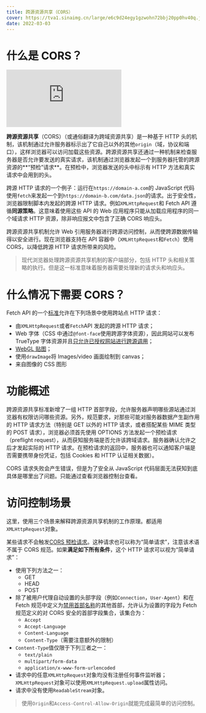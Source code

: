```yaml
---
title: 跨源资源共享（CORS）
cover: https://tva1.sinaimg.cn/large/e6c9d24egy1gzwohn72bbj20pp0hv40q.jpg
date: 2022-03-03
---
```


# 什么是 CORS？

<iframe src="https://www.youtube.com/embed/4KHiSt0oLJ0" title="100秒解释CORS" frameborder="0" allow="accelerometer; autoplay; clipboard-write; encrypted-media; gyroscope; picture-in-picture" allowfullscreen></iframe>

**跨源资源共享**（CORS）（或通俗翻译为跨域资源共享）是一种基于 HTTP 头的机制，该机制通过允许服务器标示出了它自己以外的其他`origin`（域，协议和端口），这样浏览器可以访问加载这些资源。跨源资源共享还通过一种机制来检查服务器是否允许要发送的真实请求，该机制通过浏览器发起一个到服务器托管的跨源资源的**“预检”请求**。在预检中，浏览器发送的头中标示有 HTTP 方法和真实请求中会用到的头。

跨源 HTTP 请求的一个例子：运行在`https://domain-a.com`的 JavaScript 代码使用`fetch`来发起一个到`https://domain-b.com/data.json`的请求。出于安全性，浏览器限制脚本内发起的跨源 HTTP 请求。例如`XMLHttpRequest`和 Fetch API 遵循**同源策略**。这意味着使用这些 API 的 Web 应用程序只能从加载应用程序的同一个域请求 HTTP 资源，除非响应报文中包含了正确 CORS 响应头。

跨源资源共享机制允许 Web 引用服务器进行跨源访问控制，从而使跨源数据传输得以安全进行。现在浏览器支持在 API 容器中（`XMLHttpRequest`和`Fetch`）使用 CORS，以降低跨源 HTTP 请求所带来的风险。

> 现代浏览器处理跨源资源共享机制的客户端部分，包括 HTTP 头和相关策略的执行。但是这一标准意味着服务器需要处理新的请求头和响应头。

# 什么情况下需要 CORS？

Fetch API 的一个[标准](https://fetch.spec.whatwg.org/#http-cors-protocol)允许在下列场景中使用跨站点 HTTP 请求：

- 由`XMLHttpRequest`或者`Fetch`API 发起的跨源 HTTP 请求；
- Web 字体（CSS 中通过`@font-face`使用跨源字体资源），因此网站可以发布 TrueType 字体资源并且[只允许已授权网站进行跨源调用](https://www.w3.org/TR/css-fonts-3/#font-fetching-requirements)；
- [WebGL 贴图](https://developer.mozilla.org/zh-CN/docs/Web/API/WebGL_API/Tutorial/Using_textures_in_WebGL)；
- 使用`drawImage`将 Images/video 画面绘制到 canvas；
- 来自图像的 CSS 图形

# 功能概述

跨源资源共享标准新增了一组 HTTP 首部字段，允许服务器声明哪些源站通过浏览器有权限访问哪些资源。另外，规范要求，对那些可能对服务器数据产生副作用的 HTTP 请求方法（特别是 GET 以外的 HTTP 请求，或者搭配某些 MIME 类型的 POST 请求），浏览器必须首先使用 OPTIONS 方法发起一个预检请求（preflight request），从而获知服务端是否允许该跨域请求。服务器确认允许之后才发起实际的 HTTP 请求。在预检请求的返回中，服务器也可以通知客户端是否需要携带身份凭证，包括 Cookies 和 HTTP 认证相关数据）。

CORS 请求失败会产生错误，但是为了安全从 JavaScript 代码层面无法获知到底具体是哪里出了问题。只能通过查看浏览器控制台查看。

# 访问控制场景

这里，使用三个场景来解释跨源资源共享机制的工作原理。都适用`XMLHttpRequest`对象。

某些请求不会触发[CORS 预检请求](https://developer.mozilla.org/zh-CN/docs/Glossary/Preflight_request)。这种请求也可以称为“简单请求”，注意该术语不属于 CORS 规范。如果**满足如下所有条件**，这个 HTTP 请求可以视为“简单请求”：

- 使用下列方法之一：
  - GET
  - HEAD
  - POST
- 除了被用户代理自动设置的头部字段（例如`Connection`，`User-Agent`）和在 Fetch 规范中定义为[禁用首部名称](https://fetch.spec.whatwg.org/#forbidden-header-name)的其他首部，允许认为设置的字段为 Fetch 规范定义的对 CORS 安全的首部字段集合，该集合为：
  - `Accept`
  - `Accept-Language`
  - `Content-Language`
  - `Content-Type`（需要注意额外的限制）
- `Content-Type`值仅限于下列三者之一：
  - `text/plain`
  - `multipart/form-data`
  - `application/x-www-form-urlencoded`
- 请求中的任意`XMLHttpRequest`对象均没有注册任何事件监听器；`XMLHttpRequest`对象可以使用`XMLHttpRequest.upload`属性访问。
- 请求中没有使用`ReadableStream`对象。

> 使用`Origin`和`Access-Control-Allow-Origin`就能完成最简单的访问控制。
